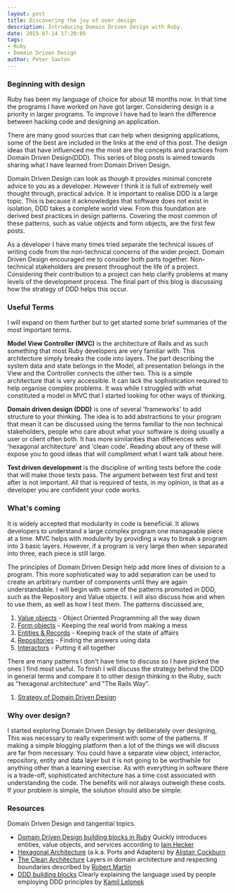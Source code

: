 ```yaml
---
layout: post
title: Discovering the joy of over design
description: Introducing Domain Driven Design with Ruby.
date: 2015-07-14 17:20:05
tags:
- Ruby
- Domain Driven Design
author: Peter Saxton
---
```


### Beginning with design

Ruby has been my language of choice for about 18 months now. In that time the programs I have worked on have got larger. Considering design is a priority in larger programs. To improve I have had to learn the difference between hacking code and designing an application.

There are many good sources that can help when designing applications, some of the best are included in the links at the end of this post. The design ideas that have influenced me the most are the concepts and practices from Domain Driven Design(DDD). This series of blog posts is aimed towards sharing what I have learned from Domain Driven Design.

Domain Driven Design can look as though it provides minimal concrete advice to you as a developer. However I think it is full of extremely well thought through, practical advice. It is important to realise DDD is a large topic. This is because it acknowledges that software does not exist in isolation, DDD takes a complete world view. From this foundation are derived best practices in design patterns. Covering the most common of these patterns, such as value objects and form objects, are the first few posts.

As a developer I have many times tried separate the technical issues of writing code from the non-technical concerns of the wider project. Domain Driven Design encouraged me to consider both parts together. Non-technical stakeholders are present throughout the life of a project. Considering their contribution to a project can help clarify problems at many levels of the development process. The final part of this blog is discussing how the strategy of DDD helps this occur.

### Useful Terms

I will expand on them further but to get started some brief summaries of the most important terms.

**Model View Controller (MVC)** is the architecture of Rails and as such something that most Ruby developers are very familiar with. This architecture simply breaks the code into layers. The part describing the system data and state belongs in the Model, all presentation belongs in the View and the Controller connects the other two. This is a simple architecture that is very accessible. It can lack the sophistication required to help organise complex problems. It was while I struggled with what constituted a model in MVC that I started looking for other ways of thinking.

**Domain driven design (DDD)** is one of several 'frameworks' to add structure to your thinking. The idea is to add abstractions to your program that mean it can be discussed using the terms familiar to the non technical stakeholders, people who care about what your software is doing usually a user or client often both. It has more similarities than differences with 'hexagonal architecture' and 'clean code'. Reading about any of these will expose you to good ideas that will compliment what I want talk about here.

**Test driven development** is the discipline of writing tests before the code that will make those tests pass. The argument between test first and test after is not important. All that is required of tests, in my opinion, is that as a developer you are confident your code works.

### What's coming

It is widely accepted that modularity in code is beneficial. It allows developers to understand a large complex program one manageable piece at a time. MVC helps with modularity by providing a way to break a program into 3 basic layers. However, if a program is very large then when separated into three, each piece is still large.

The principles of Domain Driven Design help add more lines of division to a program. This more sophisticated way to add separation can be used to create an arbitrary number of components until they are again understandable. I will begin with some of the patterns promoted in DDD, such as the Repository and Value objects. I will also discuss how and when to use them, as well as how I test them. The patterns discussed are,

1. [Value objects](/2015/07/15/value-objects-in-ruby.html) - Object Oriented Programming all the way down
2. [Form objects](/2015/07/23/application-border-control-with-ruby-form-objects.html) - Keeping the real world from making a mess
3. [Entities & Records](/2015/08/02/tackling-god-objects-in-ruby.html) - Keeping track of the state of affairs
4. [Repositories](/2015/08/09/untangle-your-domain-model-from-the-database.html) - Finding the answers using data
5. [Interactors](/2015/08/16/introducing-interactors-to-represent-getting-stuff-done.html) - Putting it all together

There are many patterns I don't have time to discuss so I have picked the ones I find most useful. To finish I will discuss the strategy behind the DDD in general terms and compare it to other design thinking in the Ruby, such as "hexagonal architecture" and "The Rails Way".

1. [Strategy of Domain Driven Design](/2015/08/20/domain-driven-design-where-the-real-value-lies.html)

### Why over design?

I started exploring Domain Driven Design by deliberately over designing, This was necessary to really experiment with some of the patterns. If making a simple blogging platform then a lot of the things we will discuss are far from necessary. You could have a separate view object, interactor, repository, entity and data layer but it is not going to be worthwhile for anything other than a learning exercise. As with everything in software there is a trade-off, sophisticated architecture has a time cost associated with understanding the code. The benefits will not always outweigh these costs. If your problem is simple, the solution should also be simple.

### Resources
Domain Driven Design and tangential topics.

- [Domain Driven Design building blocks in Ruby](http://www.iain.nl/domain-driven-design-building-blocks-in-ruby)
  Quickly introduces entities, value objects, and services according to [Iain Hecker](https://twitter.com/iain_nl)
- [Hexagonal Architecture](http://alistair.cockburn.us/Hexagonal+architecture)
  (a.k.a. Ports and Adapters) by [Alistair Cockburn](https://twitter.com/totheralistair)
- [The Clean Architecture](https://blog.8thlight.com/uncle-bob/2012/08/13/the-clean-architecture.html)
  Layers in domain architecture and respecting boundaries described by [Robert Martin](https://twitter.com/unclebobmartin)
- [DDD building blocks](https://medium.com/@KamilLelonek/ddd-building-blocks-for-ruby-developers-cdc6c25a80d2)
  Clearly explaining the language used by people employing DDD principles by [Kamil Lelonek](https://twitter.com/KamilLelonek)
